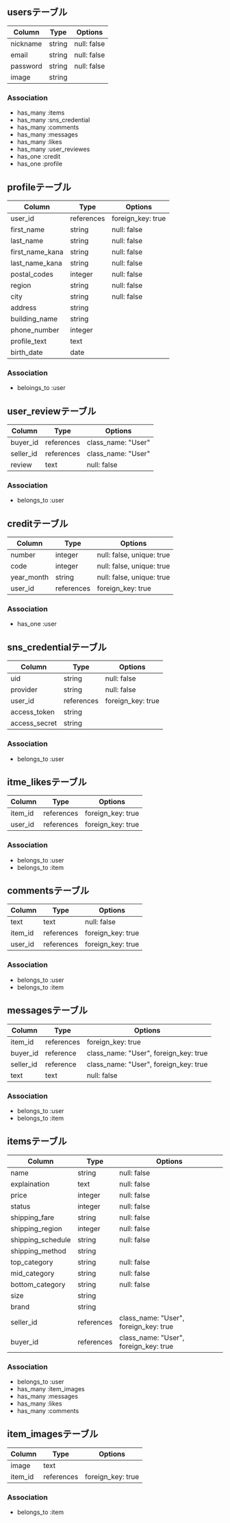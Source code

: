## usersテーブル
|Column|Type|Options|
|------|----|-------|
|nickname|string|null: false|
|email|string|null: false|
|password|string|null: false|
|image|string|

### Association
- has_many :items
- has_many :sns_credential
- has_many :comments
- has_many :messages
- has_many :likes
- has_many :user_reviewes
- has_one :credit
- has_one :profile


## profileテーブル
|Column|Type|Options|
|------|----|-------|
|user_id|references|foreign_key: true|
|first_name|string|null: false|
|last_name|string|null: false|
|first_name_kana|string|null: false|
|last_name_kana|string|null: false|
|postal_codes|integer|null: false|
|region|string|null: false|
|city|string|null: false|
|address|string||null: false|
|building_name|string|
|phone_number|integer|
|profile_text|text|
|birth_date|date|

### Association
- beloings_to :user


## user_reviewテーブル
|Column|Type|Options|
|------|----|-------|
|buyer_id|references| class_name: "User"|
|seller_id|references| class_name: "User"|
|review|text|null: false|

### Association
- belongs_to :user


## creditテーブル
|Column|Type|Options|
|------|----|-------|
|number|integer|null: false, unique: true|
|code|integer|null: false, unique: true|
|year_month|string|null: false, unique: true|
|user_id|references| foreign_key: true|

### Association
- has_one :user


## sns_credentialテーブル
|Column|Type|Options|
|------|----|-------|
|uid|string|null: false|
|provider|string|null: false|
|user_id|references| foreign_key: true|
|access_token|string|
|access_secret|string|

### Association
- belongs_to :user


## itme_likesテーブル
|Column|Type|Options|
|------|----|-------|
|item_id|references| foreign_key: true|
|user_id|references| foreign_key: true|

### Association
- belongs_to :user
- belongs_to :item


## commentsテーブル
|Column|Type|Options|
|------|----|-------|
|text|text|null: false|
|item_id|references|foreign_key: true|
|user_id|references|foreign_key: true|

### Association
- belongs_to :user
- belongs_to :item


## messagesテーブル
|Column|Type|Options|
|------|----|-------|
|item_id|references| foreign_key: true|
|buyer_id|reference| class_name: "User", foreign_key: true|
|seller_id|reference| class_name: "User", foreign_key: true|
|text|text|null: false|

### Association
- belongs_to :user
- belongs_to :item


## itemsテーブル
|Column|Type|Options|
|------|----|-------|
|name|string|null: false|
|explaination|text|null: false|
|price|integer|null: false|
|status|integer|null: false|
|shipping_fare|string|null: false|
|shipping_region|integer|null: false|
|shipping_schedule|string|null: false|
|shipping_method|string||null: false|
|top_category|string|null: false|
|mid_category|string|null: false|
|bottom_category|string|null: false|
|size|string|
|brand|string|
|seller_id|references|class_name: "User", foreign_key: true|
|buyer_id|references|class_name: "User", foreign_key: true|

### Association
- belongs_to :user
- has_many :item_images
- has_many :messages
- has_many :likes
- has_many :comments


## item_imagesテーブル
|Column|Type|Options|
|------|----|-------|
|image|text||
|item_id|references|foreign_key: true|

### Association
- belongs_to :item

